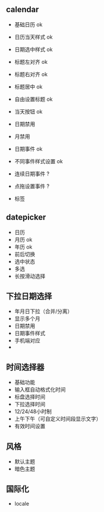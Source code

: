 ## calendar
- 基础日历 ok
- 日历当天样式 ok
- 日期选中样式 ok

- 标题左对齐 ok
- 标题右对齐 ok
- 标题居中 ok
- 自由设置标题 ok
- 当天按钮 ok
- 日期禁用
- 月禁用

- 日期事件 ok
- 不同事件样式设置 ok
- 连续日期事件 ?
- 点拖设置事件 ?
- 标签 

## datepicker
- 日历
- 月历 ok
- 年历 ok
- 前后切换
- 选中状态
- 多选
- 长按滑动选择

## 下拉日期选择
- 年月日下拉（合并/分离）
- 显示多个月
- 日期禁用
- 日期事件样式
- 手机端对应
- 

## 时间选择器
- 基础功能
- 输入框自动格式化时间
- 标盘选择时间
- 下拉选择时间
- 12/24/48小时制
- 上午下午（可自定义时间段显示文字）
- 有效时间设置

## 风格
- 默认主题
- 暗色主题

## 国际化
- locale

